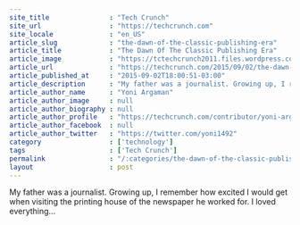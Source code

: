 ```yaml
---
site_title               : "Tech Crunch"
site_url                 : "https://techcrunch.com"
site_locale              : "en_US"
article_slug             : "the-dawn-of-the-classic-publishing-era"
article_title            : "The Dawn Of The Classic Publishing Era"
article_image            : "https://tctechcrunch2011.files.wordpress.com/2015/03/publishingoldnew.jpg?w=764&h=400&crop=1"
article_url              : "https://techcrunch.com/2015/09/02/the-dawn-of-the-classic-publishing-era/"
article_published_at     : "2015-09-02T18:00:51-03:00"
article_description      : "My father was a journalist. Growing up, I remember how excited I would get when visiting the printing house of the newspaper he worked for. I loved everything..."
article_author_name      : "Yoni Argaman"
article_author_image     : null
article_author_biography : null
article_author_profile   : "https://techcrunch.com/contributor/yoni-argaman/"
article_author_facebook  : null
article_author_twitter   : "https://twitter.com/yoni1492"
category                 : ['technology']
tags                     : ['Tech Crunch']
permalink                : "/:categories/the-dawn-of-the-classic-publishing-era/"
layout                   : post
---
```


My father was a journalist. Growing up, I remember how excited I would get when visiting the printing house of the newspaper he worked for. I loved everything...
